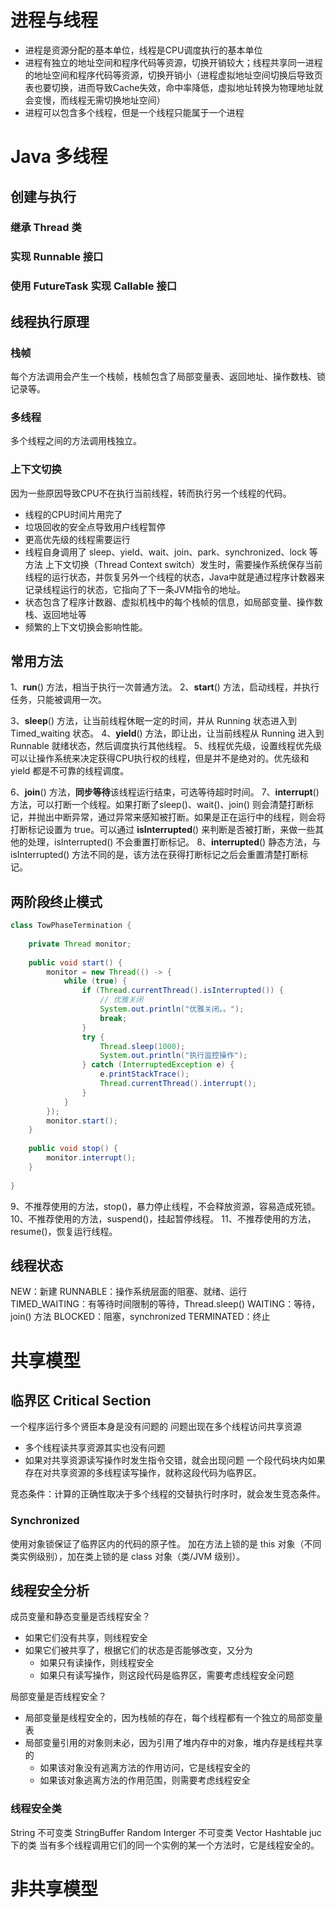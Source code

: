 # 进程与线程
- 进程是资源分配的基本单位，线程是CPU调度执行的基本单位
- 进程有独立的地址空间和程序代码等资源，切换开销较大；线程共享同一进程的地址空间和程序代码等资源，切换开销小（进程虚拟地址空间切换后导致页表也要切换，进而导致Cache失效，命中率降低，虚拟地址转换为物理地址就会变慢，而线程无需切换地址空间）
- 进程可以包含多个线程，但是一个线程只能属于一个进程

# Java 多线程
## 创建与执行
### 继承 Thread 类


### 实现 Runnable 接口


### 使用 FutureTask 实现 Callable 接口


## 线程执行原理
### 栈帧
每个方法调用会产生一个栈帧，栈帧包含了局部变量表、返回地址、操作数栈、锁记录等。

### 多线程
多个线程之间的方法调用栈独立。

### 上下文切换
因为一些原因导致CPU不在执行当前线程，转而执行另一个线程的代码。
- 线程的CPU时间片用完了
- 垃圾回收的安全点导致用户线程暂停
- 更高优先级的线程需要运行
- 线程自身调用了 sleep、yield、wait、join、park、synchronized、lock 等方法
上下文切换（Thread Context switch）发生时，需要操作系统保存当前线程的运行状态，并恢复另外一个线程的状态，Java中就是通过程序计数器来记录线程运行的状态，它指向了下一条JVM指令的地址。
- 状态包含了程序计数器、虚拟机栈中的每个栈帧的信息，如局部变量、操作数栈、返回地址等
- 频繁的上下文切换会影响性能。

## 常用方法
1、**run**() 方法，相当于执行一次普通方法。
2、**start**() 方法，启动线程，并执行任务，只能被调用一次。

3、**sleep**() 方法，让当前线程休眠一定的时间，并从 Running 状态进入到 Timed_waiting 状态。
4、**yield**() 方法，即让出，让当前线程从 Running 进入到 Runnable 就绪状态，然后调度执行其他线程。
5、线程优先级，设置线程优先级可以让操作系统来决定获得CPU执行权的线程，但是并不是绝对的。优先级和 yield 都是不可靠的线程调度。

6、**join**() 方法，**同步等待**该线程运行结束，可选等待超时时间。
7、**interrupt**() 方法，可以打断一个线程。如果打断了sleep()、wait()、join() 则会清楚打断标记，并抛出中断异常，通过异常来感知被打断。如果是正在运行中的线程，则会将打断标记设置为 true。可以通过 **isInterrupted**() 来判断是否被打断，来做一些其他的处理，isInterrupted() 不会重置打断标记。
8、**interrupted**() 静态方法，与 isInterrupted() 方法不同的是，该方法在获得打断标记之后会重置清楚打断标记。

## 两阶段终止模式
```java
class TowPhaseTermination {  
  
	private Thread monitor;  
	  
	public void start() {  
		monitor = new Thread(() -> {  
			while (true) {  
				if (Thread.currentThread().isInterrupted()) {  
					// 优雅关闭  
					System.out.println("优雅关闭。。");  
					break;  
				}  
				try {  
					Thread.sleep(1000);  
					System.out.println("执行监控操作");  
				} catch (InterruptedException e) {  
					e.printStackTrace();  
					Thread.currentThread().interrupt();  
				}  
			}  
		});  
		monitor.start();  
	}  
	  
	public void stop() {  
		monitor.interrupt();  
	}  
  
}
```

9、不推荐使用的方法，stop()，暴力停止线程，不会释放资源，容易造成死锁。
10、不推荐使用的方法，suspend()，挂起暂停线程。
11、不推荐使用的方法，resume()，恢复运行线程。

## 线程状态
NEW：新建
RUNNABLE：操作系统层面的阻塞、就绪、运行
TIMED_WAITING：有等待时间限制的等待，Thread.sleep()
WAITING：等待，join() 方法
BLOCKED：阻塞，synchronized
TERMINATED：终止

# 共享模型
## 临界区 Critical Section
一个程序运行多个贤臣本身是没有问题的
问题出现在多个线程访问共享资源
- 多个线程读共享资源其实也没有问题
- 如果对共享资源读写操作时发生指令交错，就会出现问题
一个段代码块内如果存在对共享资源的多线程读写操作，就称这段代码为临界区。

竞态条件：计算的正确性取决于多个线程的交替执行时序时，就会发生竞态条件。

### Synchronized
使用对象锁保证了临界区内的代码的原子性。
加在方法上锁的是 this 对象（不同类实例级别），加在类上锁的是 class 对象（类/JVM 级别）。


## 线程安全分析
成员变量和静态变量是否线程安全？
- 如果它们没有共享，则线程安全
- 如果它们被共享了，根据它们的状态是否能够改变，又分为
	- 如果只有读操作，则线程安全
	- 如果只有读写操作，则这段代码是临界区，需要考虑线程安全问题

局部变量是否线程安全？
- 局部变量是线程安全的，因为栈帧的存在，每个线程都有一个独立的局部变量表
- 局部变量引用的对象则未必，因为引用了堆内存中的对象，堆内存是线程共享的 
	- 如果该对象没有逃离方法的作用访问，它是线程安全的
	- 如果该对象逃离方法的作用范围，则需要考虑线程安全

### 线程安全类
String 不可变类
StringBuffer
Random
Interger 不可变类
Vector
Hashtable
juc下的类
当有多个线程调用它们的同一个实例的某一个方法时，它是线程安全的。






# 非共享模型

